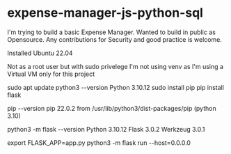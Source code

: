 # expense-manager-js-python-sql

I'm trying to build a basic Expense Manager. 
Wanted to build in public as Opensource. Any contributions for Security and good practice is welcome. 


Installed Ubuntu 22.04

Not as a root user but with sudo privelege 
I'm not using venv as I'm using a Virtual VM only for this project

sudo apt update
python3 --version
 Python 3.10.12
sudo install pip
pip install flask

pip --version
pip 22.0.2 from /usr/lib/python3/dist-packages/pip (python 3.10)

python3 -m flask --version
 Python 3.10.12
 Flask 3.0.2
 Werkzeug 3.0.1

export FLASK_APP=app.py
python3 -m flask run --host=0.0.0.0